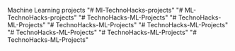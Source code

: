 Machine Learning projects "# Ml-TechnoHacks-projects" 
"# ML-TechnoHacks-projects" 
"# TechnoHacks-ML-Projects" 
"# TechnoHacks-ML-Projects" 
"# TechnoHacks-ML-Projects" 
"# TechnoHacks-ML-Projects" 
"# TechnoHacks-ML-Projects" 
"# TechnoHacks-ML-Projects" 
"# TechnoHacks-ML-Projects" 
